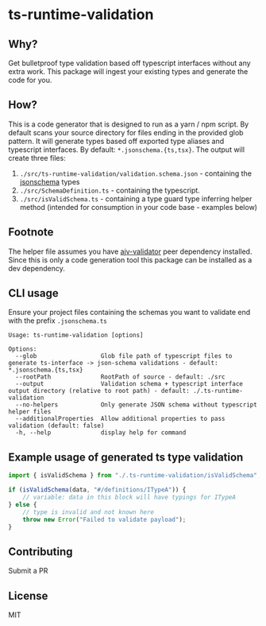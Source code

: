 # ts-runtime-validation

## Why?

Get bulletproof type validation based off typescript interfaces without any extra work. This package will ingest your existing types and generate the code for you.

## How?

This is a code generator that is designed to run as a yarn / npm script. By default scans your source directory for files ending in the provided glob pattern. It will generate types based off exported type aliases and typescript interfaces. By default: `*.jsonschema.{ts,tsx}`. The output will create three files:

1. `./src/ts-runtime-validation/validation.schema.json` - containing the [jsonschema](http://json-schema.org/) types
1. `./src/SchemaDefinition.ts` - containing the typescript.
1. `./src/isValidSchema.ts` - containing a type guard type inferring helper method (intended for consumption in your code base - examples below)

## Footnote

The helper file assumes you have [ajv-validator](https://github.com/ajv-validator/ajv) peer dependency installed. Since this is only a code generation tool this package can be installed as a dev dependency.

## CLI usage

Ensure your project files containing the schemas you want to validate end with the prefix `.jsonschema.ts`

```
Usage: ts-runtime-validation [options]

Options:
  --glob                  Glob file path of typescript files to generate ts-interface -> json-schema validations - default: *.jsonschema.{ts,tsx}
  --rootPath              RootPath of source - default: ./src
  --output                Validation schema + typescript interface output directory (relative to root path) - default: ./.ts-runtime-validation
  --no-helpers            Only generate JSON schema without typescript helper files
  --additionalProperties  Allow additional properties to pass validation (default: false)
  -h, --help              display help for command
```

## Example usage of generated ts type validation

```typescript
import { isValidSchema } from "./.ts-runtime-validation/isValidSchema"; // this is autogenerated by the CLI as a helper file

if (isValidSchema(data, "#/definitions/ITypeA")) {
    // variable: data in this block will have typings for ITypeA
} else {
    // type is invalid and not known here
    throw new Error("Failed to validate payload");
}
```

## Contributing

Submit a PR

## License

MIT
